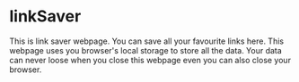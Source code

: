 # linkSaver
This is link saver webpage.
You can save all your favourite links here.
This webpage uses you browser's local storage to store all the data.
Your data can never loose when you close this webpage even you can also close your browser.

